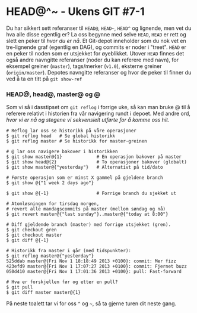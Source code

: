 # HEAD@^~ - Ukens GIT #7-1

Du har sikkert sett referanser til `HEAD@`, `HEAD~`, `HEAD^` og lignende, men vet du hva alle disse egentlig er? La oss begynne med selve `HEAD`, `HEAD` er rett og slett en peker til _hvor du er nå_. Et Git-depot inneholder som du nok vet en tre-lignende graf (egentlig en DAG), og commits er noder i "treet". `HEAD` er en peker til noden som er utsjekket for øyeblikket. Utover `HEAD` finnes det også andre navngitte referanser (noder du kan referere med navn), for eksempel greiner (`master`), tags/merker (`v1.0`), eksterne greiner (`origin/master`). Depotes navngitte referanser og hvor de peker til finner du ved å ta en titt på `git show-ref`

### HEAD@, head@, master@ og @

Som vi så i dasstipset om `git reflog` i forrige uke, så kan man bruke @ til å referere relativt i historien fra vår navigering rundt i depoet. Med andre ord, _hvor vi er nå og stegene vi sekvensielt utførte for å komme oss hit_.

	# Reflog lar oss se historikk på våre operasjoner
	$ git reflog head   # Se global historikk
	$ git reflog master # Se historikk for master-greinen

	# @ lar oss navigere bakover i historikken
	$ git show master@{1}             # En operasjon bakover på master
	$ git show head@{2}               # To operasjoner bakover (globalt)
	$ git show master@{"yesterday"}   # Alternativt på tid/dato

	# Første operasjon som er minst X gammel på gjeldene branch
	$ git show @{"1 week 2 days ago"}

	$ git show @{-1}                  # Forrige branch du sjekket ut

	# Atomløsningen for tirsdag morgen,
	# revert alle mandagscommits på master (mellom søndag og nå)
	$ git revert master@{"last sunday"}..master@{"today at 8:00"}

	# Diff gjeldende branch (master) med forrige utsjekket (gren).
	$ git checkout gren
	$ git checkout master
	$ git diff @{-1}

	# Historikk fra master i går (med tidspunkter):
	$ git reflog master@{"yesterday"}
	525ddab master@{Fri Nov 1 18:18:49 2013 +0100}: commit: Mer fizz
	423efd9 master@{Fri Nov 1 17:07:27 2013 +0100}: commit: Fjernet buzz
	050d410 master@{Fri Nov 1 17:01:36 2013 +0100}: pull: Fast-forward

	# Hva er forskjellen før og etter en pull?
	$ git pull
	$ git diff master master@{1}

På neste toalett tar vi for oss `^` og `~`, så ta gjerne turen dit neste gang.
